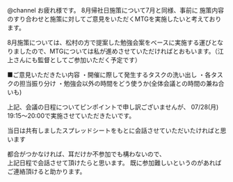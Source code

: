 @channel
お疲れ様です。
8月帰社日施策について7月と同様、事前に
施策内容のすり合わせと施策に対してご意見をいただくMTGを実施したいと考えております。

8月施策については、松村の方で提案した勉強会案をベースに実施する運びとなりましたので、MTGについては私が進めさせていただければとおもいます。（江上さんにも監督としてご参加いただく予定です）


■ご意見いただきたい内容
・開催に際して発生するタスクの洗い出し
・各タスクの担当振り分け
・勉強会以外の時間をどう使うか(全体会議との時間の兼ね合いも)

上記、会議の日程についてピンポイントで申し訳ございませんが、
07/28(月) 19:15～20:00で実施させていただきたいです。


当日は共有しましたスプレッドシートをもとに会話させていただいたければと思います

都合がつかなければ、耳だけか不参加でも構わないので、  
上記日程で会話させて頂けたらと思います。
既に参加難しいというのがあればご連絡頂けると助かります。